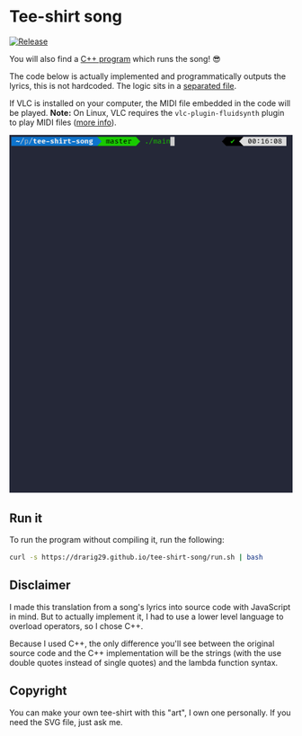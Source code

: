 # Tee-shirt song

[![Release](https://github.com/Drarig29/tee-shirt-song/actions/workflows/release.yml/badge.svg)](https://github.com/Drarig29/tee-shirt-song/actions/workflows/release.yml)

You will also find a [C++ program](src/main.cpp) which runs the song! 😎

The code below is actually implemented and programmatically outputs the lyrics, this is not hardcoded. The logic sits in a [separated file](src/logic.cpp).

If VLC is installed on your computer, the MIDI file embedded in the code will be played.
**Note:**  On Linux, VLC requires the `vlc-plugin-fluidsynth` plugin to play MIDI files ([more info](https://wiki.videolan.org/Midi/)).

![Demo of the executable](demo.gif)

## Run it

To run the program without compiling it, run the following:

```bash
curl -s https://drarig29.github.io/tee-shirt-song/run.sh | bash
```

## Disclaimer

I made this translation from a song's lyrics into source code with JavaScript in mind. But to actually implement it, I had to use a lower level language to overload operators, so I chose C++.

Because I used C++, the only difference you'll see between the original source code and the C++ implementation will be the strings (with the use double quotes instead of single quotes) and the lambda function syntax.

## Copyright

You can make your own tee-shirt with this "art", I own one personally. If you need the SVG file, just ask me.
